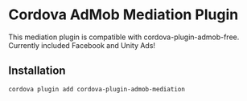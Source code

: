 # Cordova AdMob Mediation Plugin

This mediation plugin is compatible with cordova-plugin-admob-free. Currently included Facebook and Unity Ads!

## Installation

```sh
cordova plugin add cordova-plugin-admob-mediation
```
